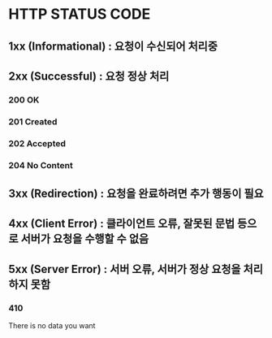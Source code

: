# HTTP STATUS CODE
## 1xx (Informational) : 요청이 수신되어 처리중 
## 2xx (Successful) : 요청 정상 처리
### 200 OK
### 201 Created
### 202 Accepted
### 204 No Content
## 3xx (Redirection) : 요청을 완료하려면 추가 행동이 필요
## 4xx (Client Error) : 클라이언트 오류, 잘못된 문법 등으로 서버가 요청을 수행할 수 없음
## 5xx (Server Error) : 서버 오류, 서버가 정상 요청을 처리하지 못함

### 410
There is no data you want